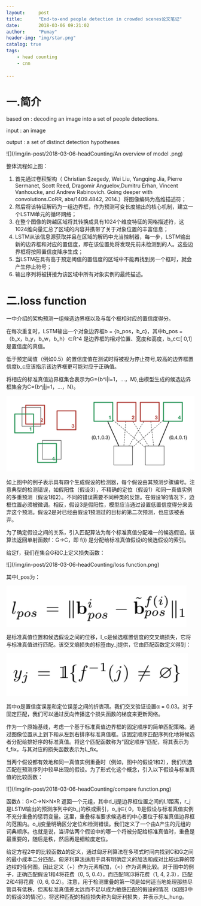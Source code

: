 ```yaml
---
layout:     post
title:      "End-to-end people detection in crowded scenes论文笔记"
date:       2018-03-06 09:21:02
author:     "Pumay"
header-img: "img/star.png"
catalog: true
tags:
    - head counting
    - cnn
    
---
```



# 一.简介


based on : decoding an image into a set of people detections.

input : an image 

output : a set of distinct detection hypotheses

![](/img/in-post/2018-03-06-headCounting/An overview of model .png)

整体流程如上图：
1. 首先通过卷积架构（ Christian Szegedy, Wei Liu, Yangqing Jia, Pierre Sermanet, Scott Reed, Dragomir Anguelov,Dumitru Erhan, Vincent Vanhoucke, and Andrew Rabinovich. Going deeper with convolutions.CoRR, abs/1409.4842, 2014.）将图像编码为高维描述符；
2. 然后将该特征解码为一组边界框，作为预测可变长度输出的核心机制，建立一个LSTM单元的循环网络；
3. 在整个图像的跨越区域将其转换成具有1024个维度特征的网格描述符，这1024维向量汇总了区域的内容并携带了关于对象位置的丰富信息；
4. LSTM从该信息源获取并且在区域的解码中充当控制器，每一步，LSTM输出新的边界框和对应的置信度，即在该位置处将发现先前未检测到的人。这些边界框将按照置信度降序生成；
5. 当LSTM在具有高于预定阈值的置信度的区域中不能再找到另一个框时，就会产生停止符号；
6. 输出序列将被拼接为该区域中所有对象实例的最终描述。

# 二.loss function

一中介绍的架构预测一组候选边界框以及与每个框相对应的置信度得分。

在每次重复时，LSTM输出一个对象边界框b = {b_pos，b_c}，其中b_pos =（b_x，b_y，b_w，b_h）∈R^4 是边界框的相对位置、宽度和高度，b_c∈[ 0,1]是置信度的真值。

低于预定阈值（例如0.5）的置信度值在测试时将被视为停止符号,较高的边界框置信度b_c应该指示该边界框更可能对应于正确值。

将相应的标准真值边界框集合表示为G={b^i|i=1，...，M},由模型生成的候选边界框集合为C={b^j|j=1，...，N}。

![](/img/in-post/2018-03-06-headCounting/location.png)

如上图中的例子表示具有四个生成假设的检测器，每个假设由其预测步骤编号。注意典型的检测错误，如假阳性（假设3），不精确的定位（假设1）和同一真值实例的多重预测（假设1和2）。不同的错误需要不同种类的反馈。在假设1的情况下，边框位置必须被微调。相反，假设3是假阳性，模型应当通过设置低置信度得分来丢弃这个预测。假设2是对已经由假设1预测过的目标的第二次预测，也应该被丢弃。

为了确定假设之间的关系，引入匹配算法为每个标准真值分配唯一的候选假设。该算法返回单射函数f：G→C，即 f(i) 是分配给标准真值假设i的候选假设的索引。

给定f，我们在集合G和C上定义损失函数：

![](/img/in-post/2018-03-06-headCounting/loss function.png)

其中l_pos为：

![](/img/in-post/2018-03-06-headCounting/l_pos.png)

是标准真值位置和候选假设之间的位移，l_c是候选框置信度的交叉熵损失，它将与标准真值进行匹配。该交叉熵损失的标签由y_j提供，它由匹配函数定义得到：

![](/img/in-post/2018-03-06-headCounting/yi.png)

其中α是置信度误差和定位误差之间的折衷项。我们交叉验证设置α = 0.03。对于固定匹配，我们可以通过反向传播这个损失函数的梯度来更新网络。

作为一个原始基线，考虑一个基于标准真值边界框的固定顺序的简单匹配策略。通过图像位置从上到下和从左到右排序标准真值框。该固定顺序匹配序列化地将候选者分配给排好序的标准真值。将这个匹配函数称为“固定顺序”匹配，将其表示为f_fix，与其对应的损失函数表示为L_fix。

当两个假设都有效地和同一真值实例重叠时（例如，图中的假设1和2），我们优选匹配在预测序列中较早出现的假设。为了形式化这个概念，引入以下假设与标准真值的比较函数：

![](/img/in-post/2018-03-06-headCounting/compare function.png)

函数Δ：G×C→N×N×R 返回一个元组，其中d_ij是边界框位置之间的L1距离，r_j是LSTM输出的预测序列中的b_j的秩或索引，o_ij∈{ 0，1}是假设与标准真值实例不充分重叠的惩罚变量。这里，重叠标准要求候选者的中心要位于标准真值边界框的范围内。o_ij变量明确区分定位和检测错误。我们定义了一个由Δ产生的元组的词典顺序。也就是说，当评估两个假设中的哪一个将被分配给标准真值时，重叠是最重要的，随后是秩，然后再是细粒度定位。

给定方程2中的比较函数Δ的定义，通过匈牙利算法在多项式时间内找到C和G之间的最小成本二分匹配。匈牙利算法适用于具有明确定义的加法和成对比较运算的带边权的任何图。因此定义（+）作为元素相加，（<）作为词典比较。对于图中的例子，正确匹配假设1和4将花费（0, 5, 0.4），而匹配1和3将花费（1, 4, 2.3），匹配2和4将花费（0, 6, 0.2）。注意，用于检测重叠的第一项是如何适当地处理那些尽管具有低秩，但离标准真值差太远而不足以成为敏感匹配的假设的情况（如图3中的假设3的情况）。将这种匹配的相应损失称为匈牙利损失，并表示为L_hung。

